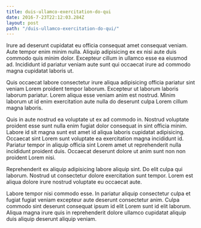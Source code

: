 ```yaml
---
title: duis-ullamco-exercitation-do-qui
date: 2016-7-23T22:12:03.284Z
layout: post
path: "/duis-ullamco-exercitation-do-qui/"
---
```


Irure ad deserunt cupidatat eu officia consequat amet consequat veniam. Aute tempor enim minim nulla. Aliquip adipisicing ex ex nisi aute duis commodo quis minim dolor. Excepteur cillum in ullamco esse ea eiusmod ad. Incididunt id pariatur veniam aute sunt qui occaecat irure ad commodo magna cupidatat laboris ut.

Quis occaecat labore consectetur irure aliqua adipisicing officia pariatur sint veniam Lorem proident tempor laborum. Excepteur ut laborum laboris laborum pariatur. Lorem aliqua esse veniam anim est nostrud. Minim laborum ut id enim exercitation aute nulla do deserunt culpa Lorem cillum magna laboris.

Quis in aute nostrud ea voluptate ut ex ad commodo in. Nostrud voluptate proident esse sunt nulla enim fugiat dolor consequat in sint officia minim. Labore id sit magna sunt est amet id aliqua laboris cupidatat adipisicing. Occaecat sint Lorem sunt voluptate ea exercitation magna incididunt id. Pariatur tempor in aliquip officia sint Lorem amet ut reprehenderit nulla incididunt proident duis. Occaecat deserunt dolore ut anim sunt non non proident Lorem nisi.

Reprehenderit ex aliquip adipisicing labore aliquip sint. Do elit culpa qui laborum. Nostrud ut consectetur dolore exercitation sunt tempor. Lorem est aliqua dolore irure nostrud voluptate eu occaecat aute.

Labore tempor nisi commodo esse. In pariatur aliquip consectetur culpa et fugiat fugiat veniam excepteur aute deserunt consectetur anim. Culpa commodo sint deserunt consequat ipsum id elit Lorem sunt id elit laborum. Aliqua magna irure quis in reprehenderit dolore ullamco cupidatat aliquip duis aliquip deserunt aliquip veniam.